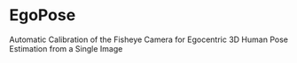 # EgoPose
Automatic Calibration of the Fisheye Camera for Egocentric 3D Human Pose Estimation from a Single Image
